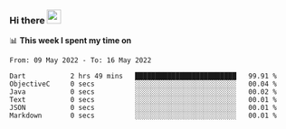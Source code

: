 ### Hi there <a href="https://www.gautamkrishnar.com/"><img src="https://media.giphy.com/media/hvRJCLFzcasrR4ia7z/giphy.gif" width="25px"></a>

📊 **This week I spent my time on**

<!--START_SECTION:waka-->

```text
From: 09 May 2022 - To: 16 May 2022

Dart           2 hrs 49 mins   █████████████████████████   99.91 %
ObjectiveC     0 secs          ░░░░░░░░░░░░░░░░░░░░░░░░░   00.04 %
Java           0 secs          ░░░░░░░░░░░░░░░░░░░░░░░░░   00.02 %
Text           0 secs          ░░░░░░░░░░░░░░░░░░░░░░░░░   00.01 %
JSON           0 secs          ░░░░░░░░░░░░░░░░░░░░░░░░░   00.01 %
Markdown       0 secs          ░░░░░░░░░░░░░░░░░░░░░░░░░   00.01 %
```

<!--END_SECTION:waka-->
